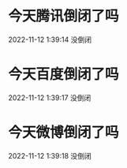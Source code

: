 # 今天腾讯倒闭了吗

2022-11-12 1:39:14 没倒闭

# 今天百度倒闭了吗

2022-11-12 1:39:17 没倒闭

# 今天微博倒闭了吗

2022-11-12 1:39:18 没倒闭

